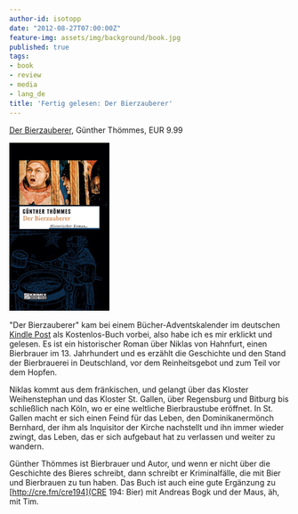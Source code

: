 ```yaml
---
author-id: isotopp
date: "2012-08-27T07:00:00Z"
feature-img: assets/img/background/book.jpg
published: true
tags:
- book
- review
- media
- lang_de
title: 'Fertig gelesen: Der Bierzauberer'
---
```

[Der Bierzauberer](http://www.amazon.de/Der-Bierzauberer-Historischer-Roman-ebook/dp/B004U5P7UY),
Günther Thömmes, EUR 9.99

![Tömmes: Der Bierzauberer](/uploads/bierzauberer.png)

"Der Bierzauberer" kam bei einem Bücher-Adventskalender im deutschen 
[Kindle Post](http://www.kindlepost.de/)
als Kostenlos-Buch vorbei, also habe ich es mir erklickt und gelesen.  Es
ist ein historischer Roman über Niklas von Hahnfurt, einen Bierbrauer im 13. 
Jahrhundert und es erzählt die Geschichte und den Stand der Bierbrauerei in
Deutschland, vor dem Reinheitsgebot und zum Teil vor dem Hopfen.

Niklas kommt aus dem fränkischen, und gelangt über das Kloster Weihenstephan
und das Kloster St.  Gallen, über Regensburg und Bitburg bis schließlich
nach Köln, wo er eine weltliche Bierbraustube eröffnet.  In St.  Gallen
macht er sich einen Feind für das Leben, den Dominikanermönch Bernhard, der
ihm als Inquisitor der Kirche nachstellt und ihn immer wieder zwingt, das
Leben, das er sich aufgebaut hat zu verlassen und weiter zu wandern.

Günther Thömmes ist Bierbrauer und Autor, und wenn er nicht über die
Geschichte des Bieres schreibt, dann schreibt er Kriminalfälle, die mit Bier
und Bierbrauen zu tun haben.  Das Buch ist auch eine gute Ergänzung zu 
[http://cre.fm/cre194](CRE 194: Bier) mit Andreas Bogk und der Maus,
äh, mit Tim.

